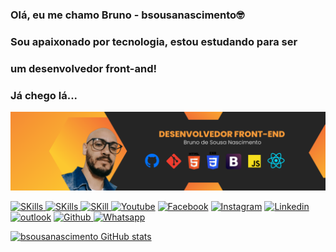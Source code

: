 ### Olá, eu me chamo Bruno - bsousanascimento🤓
### Sou apaixonado por tecnologia, estou estudando para ser 
### um desenvolvedor front-and!
### Já chego lá...
<a href="https://github.com/bsousanascimento/bsousanascimento/commit/f98797d495e02f3b5d5bd792224964f18bd6a18e"> <img src="20220619_225915_0000.png">

![SKills](https://img.shields.io/badge/HTML5-E34F26?style=for-the-badge&logo=html5&logoColor=white
)
![SKills](https://img.shields.io/badge/CSS3-1572B6?style=for-the-badge&logo=css3&logoColor=white
)
![SKill](https://img.shields.io/badge/JavaScript-F7DF1E?style=for-the-badge&logo=javascript&logoColor=black)
[![Youtube](https://img.shields.io/badge/YouTube-FF0000?style=for-the-badge&logo=youtube&logoColor=white)](https://www.youtube.com/channel/UCbyE8crMMP4vX0W_HdBCsNA)
[![Facebook](https://img.shields.io/badge/Facebook-1877F2?style=for-the-badge&logo=facebook&logoColor=white)](https://m.facebook.com/Bsousanascimento-324602435120475/) [![Instagram](https://img.shields.io/badge/Instagram-E4405F?style=for-the-badge&logo=instagram&logoColor=white
)](https://www.instagram.com/bsousanascimento/)
[![Linkedin](https://img.shields.io/badge/LinkedIn-0077B5?style=for-the-badge&logo=linkedin&logoColor=white
)](https://www.linkedin.com/in/bruno-de-sousa-nascimento-971689191/?originalSubdomain=br) [![outlook](https://img.shields.io/badge/Microsoft_Outlook-0078D4?style=for-the-badge&logo=microsoft-outlook&logoColor=white)](https://outlook.live.com/mail/0/bsousanascimento@outlook.com)
[![Github](https://img.shields.io/badge/GitHub-100000?style=for-the-badge&logo=github&logoColor=white)
](https://github.com/bsousanascimento/)
[![Whatsapp](https://img.shields.io/badge/WhatsApp-25D366?style=for-the-badge&logo=whatsapp&logoColor=white
)](https://wa.me/+5521966702225)


[![bsousanascimento GitHub stats](https://github-readme-stats.vercel.app/api?username=bsousanascimento )](https://github.com/bsousanascimento/github-readme-stats)

 
 
